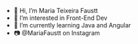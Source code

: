 - 👋 Hi, I’m Maria Teixeira Faustt  
- 👀 I’m interested in Front-End Dev
- 🌱 I’m currently learning Java and Angular
- 📷 @MariaFaustt on Instagram 

<!---
MariaLTN/MariaLTN is a ✨ special ✨ repository because its `README.md` (this file) appears on your GitHub profile.
You can click the Preview link to take a look at your changes.
--->
